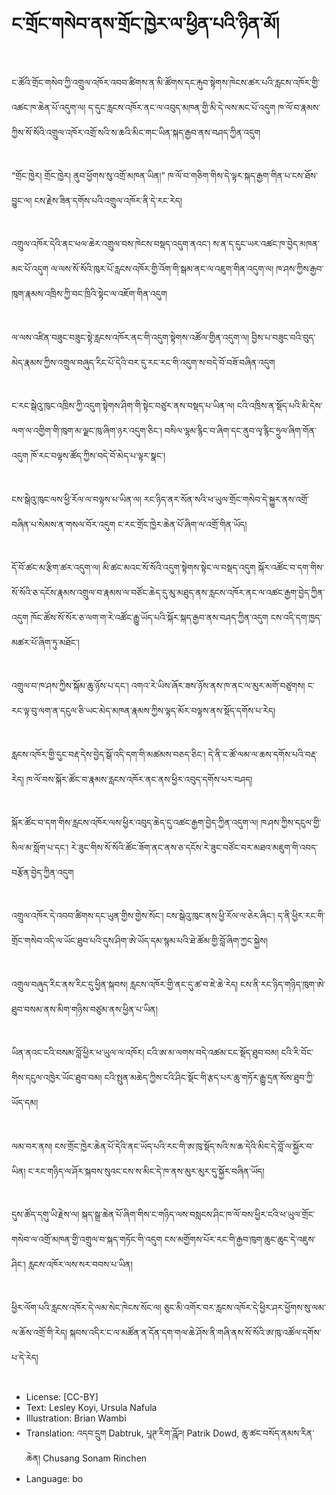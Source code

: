 # ང་གྲོང་གསེབ་ནས་གྲོང་ཁྱེར་ལ་ཕྱིན་པའི་ཉིན་མོ།

##
ང་ཚོའི་གྲོང་གསེབ་ཀྱི་འགྲུལ་འཁོར་འབབ་ཚིགས་ན་མི་ཚོགས་དང་རྐུབ་སྟེགས་ཁེངས་ཚར་པའི་རླངས་འཁོར་གྱི་འཚང་ཁ་ཆེན་པོ་འདུག་ལ། ད་དུང་རླངས་འཁོར་ནང་ལ་འབུད་མཁན་གྱི་མི་དེ་ལས་མང་པོ་འདུག ཁ་ལོ་བ་རྣམས་ཀྱིས་སོ་སོའི་འགྲུལ་འཁོར་འགྲོ་སའི་ས་ཆའི་མིང་གང་ཡིན་སྐད་རྒྱབ་ནས་བཤད་ཀྱིན་འདུག

##
“གྲོང་ཁྱེར། གྲོང་ཁྱེར། ནུབ་ཕྱོགས་སུ་འགྲོ་མཁན་ཡིན།” ཁ་ལོ་བ་གཅིག་གིས་དེ་ལྟར་སྐད་རྒྱག་གིན་པ་ངས་ཐོས་བྱུང་ལ། ངས་རྗེས་ཟིན་དགོས་པའི་འགྲུལ་འཁོར་ནི་དེ་རང་རེད།

##
འགྲུལ་འཁོར་དེའི་ནང་ཕལ་ཆེར་འགྲུལ་བས་ཁེངས་བསྡད་འདུག་ནའང་། ས་ན་ད་དུང་ཡར་འཚང་ཁ་བྱེད་མཁན་མང་པོ་འདུག ལ་ལས་སོ་སོའི་ཁུར་པོ་རླངས་འཁོར་གྱི་འོག་གི་སྒམ་ནང་ལ་འཇུག་གིན་འདུག་ལ། ཁ་ཤས་ཀྱིས་རྒྱབ་ཁུག་རྣམས་འཁྲིས་ཀྱི་བང་ཁྲིའི་སྟེང་ལ་འཇོག་གིན་འདུག

##
ལ་ལས་འཛིན་བཟུང་བཟུང་སྟེ་རླངས་འཁོར་ནང་གི་འདུག་སྟེགས་འཚོལ་གྱིན་འདུག་ལ། བྱིས་པ་བཟུང་བའི་བུད་མེད་རྣམས་ཀྱིས་འགྲུལ་བཞུད་རིང་པོ་དེའི་བར་དུ་རང་རང་གི་འདུག་ས་བདེ་བོ་བཟོ་བཞིན་འདུག

##
ང་རང་སྒེའུ་ཁུང་འཁྲིས་ཀྱི་འདུག་སྟེགས་ཤིག་གི་སྟེང་བཙུར་ནས་བསྡད་པ་ཡིན་ལ། ངའི་འཁྲིས་ན་སྡོད་པའི་མི་དེས་ལག་ལ་འགྱིག་གི་ཁུག་མ་ལྗང་ཁུ་ཞིག་ཉར་འདུག་ཅིང་། བསིལ་ལྷམ་རྙིང་བ་ཞིག་དང་ནུབ་ལྭ་རྙིང་ཧྲུལ་ཞིག་གོན་འདུག ཁོ་རང་བལྟས་ཚོད་ཀྱིས་བདེ་བོ་མེད་པ་ལྟར་སྣང་།

##
ངས་སྒེའུ་ཁུང་ལས་ཕྱི་རོལ་ལ་བལྟས་པ་ཡིན་ལ། རང་ཉིད་ནར་སོན་སའི་ཕ་ཡུལ་གྲོང་གསེབ་དེ་སྐྱུར་ནས་འགྲོ་བཞིན་པ་སེམས་ན་གསལ་བོར་འདུག ང་རང་གྲོང་ཁྱེར་ཆེན་པོ་ཞིག་ལ་འགྲོ་གིན་ཡོད།

##
དོ་བོ་ཚང་མ་རྩིག་ཚར་འདུག་ལ། མི་ཚང་མའང་སོ་སོའི་འདུག་སྟེགས་སྟེང་ལ་བསྡད་འདུག སྐོར་འཚོང་བ་དག་གིས་སོ་སོའི་ཅ་དངོས་རྣམས་འགྲུལ་བ་རྣམས་ལ་བཙོང་ཆེད་དུ་མུ་མཐུད་ནས་རླངས་འཁོར་ནང་ལ་འཚང་རྒྱག་བྱེད་ཀྱིན་འདུག ཁོང་ཚོས་སོ་སོར་ཅ་ལག་ག་རེ་འཚོང་རྒྱུ་ཡོད་པའི་སྐོར་སྐད་རྒྱབ་ནས་བཤད་ཀྱིན་འདུག ངས་འདི་དག་ཁྱད་མཚར་པོ་ཞིག་ཏུ་མཐོང་།

##
འགྲུལ་བ་ཁ་ཤས་ཀྱིས་སྐོམ་ཆུ་ཉོས་པ་དང་། འགའ་རེ་ཡིས་ཞོར་ཟས་ཉོས་ནས་ཁ་ནང་ལ་མུར་མགོ་བཙུགས། ང་རང་ལྟ་བུ་ལག་ན་དངུལ་ཅི་ཡང་མེད་མཁན་རྣམས་ཀྱིས་ལྟད་མོར་བལྟས་ནས་སྡོད་དགོས་པ་རེད།

##
རླངས་འཁོར་གྱི་དུང་བརྡ་དེས་བྱེད་སྒོ་འདི་དག་གི་མཚམས་བཅད་ཅིང་། དེ་ནི་ང་ཚོ་ལམ་ལ་ཆས་དགོས་པའི་བརྡ་རེད། ཁ་ལོ་བས་སྐོར་ཚོང་བ་རྣམས་རླངས་འཁོར་ནང་ནས་ཕྱིར་འབུད་དགོས་པར་བཤད།

##
སྐོར་ཚོང་བ་དག་གིས་རླངས་འཁོར་ལས་ཕྱིར་འབུད་ཆེད་དུ་འཚང་རྒྱག་བྱེད་ཀྱིན་འདུག་ལ། ཁ་ཤས་ཀྱིས་དངུལ་གྱི་སིལ་མ་སློག་པ་དང་། རེ་ཟུང་གིས་སོ་སོའི་ཚོང་ཟོག་ནང་ནས་ཅ་དངོས་རེ་ཟུང་བཙོང་བར་མཐའ་མཇུག་གི་འབད་བརྩོན་བྱེད་ཀྱིན་འདུག

##
འགྲུལ་འཁོར་དེ་འབབ་ཚིགས་དང་ཡུན་གྱིས་གྱེས་སོང་། ངས་སྒེའུ་ཁུང་ནས་ཕྱི་རོལ་ལ་ཅེར་ཞིང་། ད་ནི་ཕྱིར་རང་གི་གྲོང་གསེབ་འདི་ལ་ཡོང་ཐུབ་པའི་དུས་ཤིག་ཨེ་ཡོད་དམ་སྙམ་པའི་ཐེ་ཚོམ་གྱི་བློ་ཞིག་ཀྱང་སྐྱེས།

##
འགྲུལ་བཞུད་རིང་ནས་རིང་དུ་ཕྱིན་སྐབས། རླངས་འཁོར་གྱི་ནང་དུ་ཚ་བ་ཇེ་ཆེ་རེད། ངས་ནི་རང་ཉིད་གཉིད་ཁུག་ཨེ་ཐུབ་བསམ་ནས་མིག་གཉིས་བཙུམ་ནས་ཕྱིན་པ་ཡིན།

##
ཡིན་ནའང་ངའི་བསམ་བློ་ཕྱིར་ཕ་ཡུལ་ལ་འཁོར། ངའི་ཨ་མ་ལགས་བདེ་འཚམ་ངང་སྡོད་ཐུབ་བམ། ངའི་རི་བོང་གིས་དངུལ་འཁྱེར་ཡོང་ཐུབ་བམ། ངའི་སྤུན་མཆེད་ཀྱིས་ངའི་ཤིང་སྡོང་གི་རྩད་པར་ཆུ་གཏོར་རྒྱུ་དྲན་སོས་ཐུབ་ཀྱི་ཡོད་དམ།

##
ལམ་བར་ནས། ངས་གྲོང་ཁྱེར་ཆེན་པོ་དེའི་ནང་ཡོད་པའི་རང་གི་ཨ་ཁུ་སྡོད་སའི་ས་ཆ་དེའི་མིང་དེ་བློ་ལ་སྐྱོར་བ་ཡིན། ང་རང་གཉིད་ལ་ཤོར་སྐབས་སུའང་ངས་ས་མིང་དེ་ཁ་ནས་མུར་མུར་དུ་སྐྱོར་བཞིན་ཡོད།

##
དུས་ཚོད་དགུ་ཡི་རྗེས་ལ། སྐད་སྒྲ་ཆེན་པོ་ཞིག་གིས་ང་གཉིད་ལས་བསླངས་ཤིང་ཁ་ལོ་བས་ཕྱིར་ངའི་ཕ་ཡུལ་གྲོང་གསེབ་ལ་འགྲོ་མཁན་གྱི་འགྲུལ་བ་སྐད་གཏོང་གི་འདུག ངས་མགྱོགས་པོར་རང་གི་རྒྱབ་ཁུག་ཆུང་ཆུང་དེ་འཇུས་ཤིང་། རླངས་འཁོར་ལས་སར་བབས་པ་ཡིན།

##
ཕྱིར་ལོག་པའི་རླངས་འཁོར་དེ་ལམ་སེང་ཁེངས་སོང་ལ། ཅུང་མི་འགོར་བར་རླངས་འཁོར་དེ་ཕྱིར་ཤར་ཕྱོགས་སུ་ལམ་ལ་ཆོས་འགྲོ་གི་རེད། སྐབས་འདིར་ང་ལ་མཚོན་ན་དོན་དག་གལ་ཆེ་ཤོས་ནི་གཞི་ནས་སོ་སོའི་ཨ་ཁུ་འཚོལ་དགོས་པ་དེ་རེད།

##
* License: [CC-BY]
* Text: Lesley Koyi, Ursula Nafula
* Illustration: Brian Wambi
* Translation: འདབ་དྲུག Dabtruk, པཱཊ་རིག་ཌཱོཌ། Patrik Dowd, ཆུ་ཚང་བསོད་ནམས་རིན་ཆེན། Chusang Sonam Rinchen
* Language: bo
